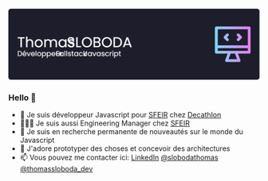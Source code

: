 ![Header](./github-header-image.png)

### Hello 👋

- 🔭 Je suis développeur Javascript pour [SFEIR](https://www.sfeir.com/fr/) chez [Decathlon](https://decathlon.fr)
- 👨‍👧‍👦 Je suis aussi Engineering Manager chez [SFEIR](https://www.sfeir.com/fr/)
- 🌱 Je suis en recherche permanente de nouveautés sur le monde du Javascript
- 🔨 J'adore prototyper des choses et concevoir des architectures
- 📫 Vous pouvez me contacter ici: [LinkedIn](https://www.linkedin.com/in/thomassloboda) [@slobodathomas](https://twitter.com/slobodathomas) [@thomassloboda_dev](https://www.instagram.com/thomassloboda_dev)
